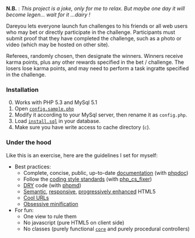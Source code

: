 **N.B.** : _This project is a joke, only for me to relax. But maybe one day it
will become legen... *wait for it* ...dairy !_

Dareyou lets everyone launch fun challenges to his friends or all web users who
may bet or directly participate in the challenge. Participants must submit proof
that they have completed the challenge, such as a photo or video (which may be
hosted on other site).

Referees, randomly chosen, then designate the winners. Winners receive karma
points, plus any other rewards specified in the bet / challenge. The losers
lose karma points, and may need to perform a task ingratte specified in the
challenge.

### Installation

0. Works with PHP 5.3 and MySql 5.1
1. Open [`config.sample.php`](https://github.com/Talenka/dareyou/blob/master/config.sample.php)
2. Modify it according to your MySql server, then rename it as `config.php`.
3. Load [`install.sql`](https://github.com/Talenka/dareyou/blob/master/install.sql) in your database.
4. Make sure you have write access to cache directory (`c`).

### Under the hood

Like this is an exercise, here are the guidelines I set for myself:

* Best practices:
    * Complete, concise, public, up-to-date [documentation](http://dareyou.be/doc/) 
      (with [phpdoc](https://github.com/phpDocumentor/phpDocumentor2))
    * Follow the [coding style standards](https://github.com/php-fig/fig-standards/)
      (with [php_cs_fixer](https://github.com/fabpot/PHP-CS-Fixer))
    * [DRY](https://en.wikipedia.org/wiki/Don%27t_repeat_yourself) code
      (with [phpmd](https://github.com/phpmd/phpmd))
    * [Semantic](https://en.wikipedia.org/wiki/Semantic_HTML),
      [responsive](https://en.wikipedia.org/wiki/Responsive_Web_Design),
      [progressively enhanced](https://en.wikipedia.org/wiki/Progressive_Enhancement) HTML5
    * [Cool URLs](http://www.w3.org/Provider/Style/URI)
    * [Obsessive minification](https://en.wikipedia.org/wiki/Minification_%28programming%29)
* For fun:
    * One view to rule them
    * No javascript (pure HTML5 on client side)
    * No classes
      (purely functional [`core`](https://github.com/Talenka/dareyou/blob/master/core.php) 
      and purely procedural controllers)
